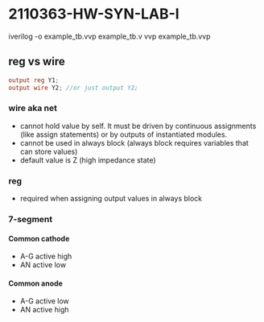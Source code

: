 # 2110363-HW-SYN-LAB-I

iverilog -o example_tb.vvp example_tb.v
vvp example_tb.vvp

## reg vs wire
```verilog
output reg Y1;
output wire Y2; //or just output Y2;
```
### wire aka net
- cannot hold value by self. It must be driven by continuous assignments (like assign statements) or by outputs of instantiated modules.
- cannot be used in always block (always block requires variables that can store values)
- default value is Z (high impedance state)

### reg
- required when assigning output values in always block


### 7-segment
#### Common cathode
- A-G active high
- AN active low

#### Common anode
- A-G active low
- AN active high